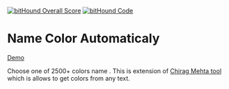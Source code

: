 [![bitHound Overall Score](https://www.bithound.io/github/akmil/akmil.github.com/badges/score.svg)](https://www.bithound.io/github/akmil/akmil.github.com)
[![bitHound Code](https://www.bithound.io/github/akmil/akmil.github.com/badges/code.svg)](https://www.bithound.io/github/akmil/akmil.github.com)

# Name Color Automaticaly
 
[Demo](http://akmil.github.io/color-namer/)

Choose one of 2500+ colors name .
This is extension of [Chirag Mehta tool](http://chir.ag/projects/name-that-color/) which is allows to get colors from any text. 